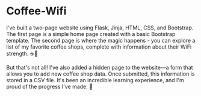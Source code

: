 # Coffee-Wifi

I've built a two-page website using Flask, Jinja, HTML, CSS, and Bootstrap. The first page is a simple home page created with a basic Bootstrap template. The second page is where the magic happens - you can explore a list of my favorite coffee shops, complete with information about their WiFi strength. ☕📶

But that's not all! I've also added a hidden page to the website—a form that allows you to add new coffee shop data. Once submitted, this information is stored in a CSV file. It's been an incredible learning experience, and I'm proud of the progress I've made. 💪
